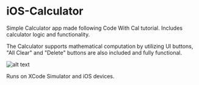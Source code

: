 # iOS-Calculator

Simple Calculator app made following Code With Cal tutorial. Includes calculator logic and functionality.

The Calculator supports mathematical computation by utilizing UI buttons, "All Clear" and "Delete" buttons are also included and fully functional.

![alt text](http://githubt.com/xavier-dc/iOS-Calculator/blob/main/resources/Screenshots/Calculator_Screen_Shot.png?raw=true)

Runs on XCode Simulator and iOS devices.
